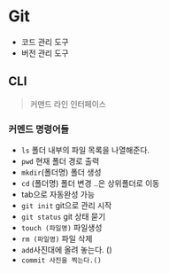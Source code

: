# Git

- 코드 관리 도구
- 버전 관리 도구



## CLI

> 커맨드 라인 인터페이스



### 커멘드 명령어들

- `ls` 폴더 내부의 파일 목록을 나열해준다.
- `pwd` 현재 폴더 경로 출력
- `mkdir`(폴더명) 폴더 생성
- `cd` (폴더명) 폴더 변경  ..은 상위폴더로 이동
- tab으로 자동완성 가능
- `git init` git으로 관리 시작
- `git status` git 상태 묻기
- `touch (파일명)` 파일생성
- `rm (파일명)` 파일 삭제
- `add`사진대에 올려 놓는다. ()
- `commit 사진을 찍는다.()`
